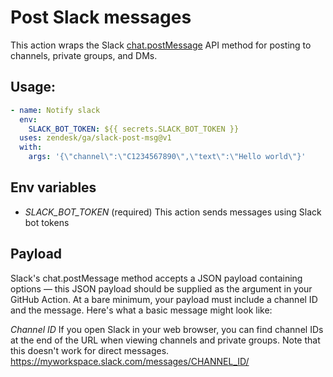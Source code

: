 # Post Slack messages

This action wraps the Slack [chat.postMessage](https://api.slack.com/methods/chat.postMessage) API method for posting to channels, private groups, and DMs.

## Usage:
```yaml
- name: Notify slack
  env:
    SLACK_BOT_TOKEN: ${{ secrets.SLACK_BOT_TOKEN }}
  uses: zendesk/ga/slack-post-msg@v1
  with:
    args: '{\"channel\":\"C1234567890\",\"text\":\"Hello world\"}'
```

## Env variables 
- *SLACK_BOT_TOKEN* (required) This action sends messages using Slack bot tokens

## Payload
Slack's chat.postMessage method accepts a JSON payload containing options — this JSON payload should be supplied as the argument in your GitHub Action. At a bare minimum, your payload must include a channel ID and the message. Here's what a basic message might look like:

*Channel ID* 
If you open Slack in your web browser, you can find channel IDs at the end of the URL when viewing channels and private groups. Note that this doesn't work for direct messages.
https://myworkspace.slack.com/messages/CHANNEL_ID/

